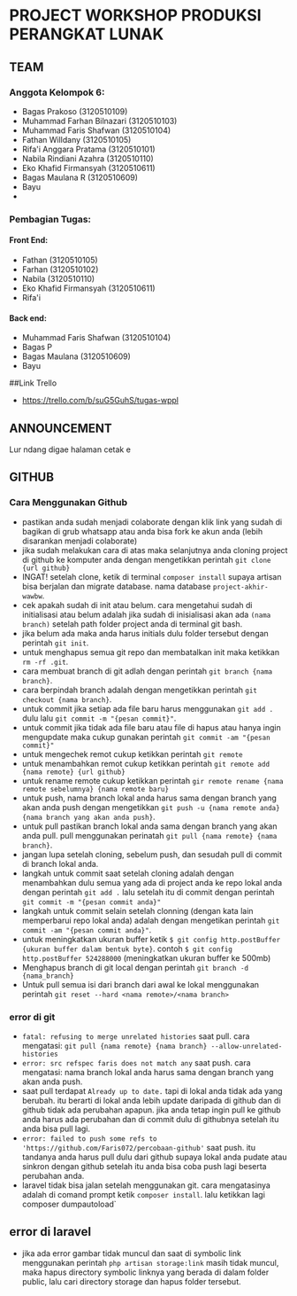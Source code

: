 # PROJECT WORKSHOP PRODUKSI PERANGKAT LUNAK

## TEAM

### Anggota Kelompok 6:

-   Bagas Prakoso (3120510109)
-   Muhammad Farhan Bilnazari (3120510103)
-   Muhammad Faris Shafwan (3120510104)
-   Fathan Willdany (3120510105)
-   Rifa'i Anggara Pratama (3120510101)
-   Nabila Rindiani Azahra (3120510110)
-   Eko Khafid Firmansyah (3120510611)
-   Bagas Maulana R (3120510609)
-   Bayu
-

### Pembagian Tugas:

#### Front End:

-   Fathan (3120510105)
-   Farhan (3120510102)
-   Nabila (3120510110)
-   Eko Khafid Firmansyah (3120510611)
-   Rifa'i

#### Back end:
-   Muhammad Faris Shafwan (3120510104)
-   Bagas P
-   Bagas Maulana (3120510609)
-   Bayu


##Link Trello

- https://trello.com/b/suG5GuhS/tugas-wppl


## ANNOUNCEMENT

Lur ndang digae halaman cetak e

## GITHUB

### Cara Menggunakan Github

-   pastikan anda sudah menjadi colaborate dengan klik link yang sudah di bagikan di grub whatsapp atau anda bisa fork ke akun anda (lebih disarankan menjadi colaborate)
-   jika sudah melakukan cara di atas maka selanjutnya anda cloning project di github ke komputer anda dengan mengetikkan perintah `git clone {url github}`
-   INGAT! setelah clone, ketik di terminal `composer install` supaya artisan bisa berjalan dan migrate database. nama database `project-akhir-wawbw`.
-   cek apakah sudah di init atau belum. cara mengetahui sudah di initialisasi atau belum adalah jika sudah di inisialisasi akan ada `(nama branch)` setelah path folder project anda di terminal git bash.
-   jika belum ada maka anda harus initials dulu folder tersebut dengan perintah `git init`.
-   untuk menghapus semua git repo dan membatalkan init maka ketikkan `rm -rf .git`.
-   cara membuat branch di git adlah dengan perintah `git branch {nama branch}`.
-   cara berpindah branch adalah dengan mengetikkan perintah `git checkout {nama branch}`.
-   untuk commit jika setiap ada file baru harus menggunakan `git add .` dulu lalu `git commit -m "{pesan commit}"`.
-   untuk commit jika tidak ada file baru atau file di hapus atau hanya ingin mengupdate maka cukup gunakan perintah `git commit -am "{pesan commit}"`
-   untuk mengechek remot cukup ketikkan perintah `git remote`
-   untuk menambahkan remot cukup ketikkan perintah `git remote add {nama remote} {url github}`
-   untuk rename remote cukup ketikkan perintah `gir remote rename {nama remote sebelumnya} {nama remote baru}`
-   untuk push, nama branch lokal anda harus sama dengan branch yang akan anda push dengan mengetikkan `git push -u {nama remote anda} {nama branch yang akan anda push}`.
-   untuk pull pastikan branch lokal anda sama dengan branch yang akan anda pull. pull menggunakan perinatah `git pull {nama remote} {nama branch}`.
-   jangan lupa setelah cloning, sebelum push, dan sesudah pull di commit di branch lokal anda.
-   langkah untuk commit saat setelah cloning adalah dengan menambahkan dulu semua yang ada di project anda ke repo lokal anda dengan perintah `git add .` lalu setelah itu di commit dengan perintah `git commit -m "{pesan commit anda}"`
-   langkah untuk commit selain setelah clonning (dengan kata lain memperbarui repo lokal anda) adalah dengan mengetikan perintah `git commit -am "{pesan commit anda}"`.
-   untuk meningkatkan ukuran buffer ketik `$ git config http.postBuffer {ukuran buffer dalam bentuk byte}`. contoh `$ git config http.postBuffer 524288000` (meningkatkan ukuran buffer ke 500mb)
-   Menghapus branch di git local dengan perintah `git branch -d {nama_branch}`
-   Untuk pull semua isi dari branch dari awal ke lokal menggunakan perintah `git reset --hard <nama remote>/<nama branch>`

### error di git

-   `fatal: refusing to merge unrelated histories` saat pull. cara mengatasi: `git pull {nama remote} {nama branch} --allow-unrelated-histories`
-   `error: src refspec faris does not match any` saat push. cara mengatasi: nama branch lokal anda harus sama dengan branch yang akan anda push.
-   saat pull terdapat `Already up to date.` tapi di lokal anda tidak ada yang berubah. itu berarti di lokal anda lebih update daripada di github dan di github tidak ada perubahan apapun. jika anda tetap ingin pull ke github anda harus ada perubahan dan di commit dulu di githubnya setelah itu anda bisa pull lagi.
-   `error: failed to push some refs to 'https://github.com/Faris072/percobaan-github'` saat push. itu tandanya anda harus pull dulu dari github supaya lokal anda pudate atau sinkron dengan github setelah itu anda bisa coba push lagi beserta perubahan anda.
-   laravel tidak bisa jalan setelah menggunakan git. cara mengatasinya adalah di comand prompt ketik `composer install`. lalu ketikkan lagi composer dumpautoload`

## error di laravel

-   jika ada error gambar tidak muncul dan saat di symbolic link menggunakan perintah `php artisan storage:link` masih tidak muncul, maka hapus directory symbolic linknya yang berada di dalam folder public, lalu cari directory storage dan hapus folder tersebut.

